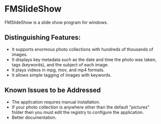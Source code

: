 # FMSlideShow #
FMSlideShow is a slide show program for windows.

## Distinguishing Features:
- It supports enormous photo collections with hundreds of thousands of images.
- It displays key metadata such as the date and time the photo was taken, tags (keywords), and the subject of each image.
- It plays videos in mpg, mov, and mp4 formats.
- It allows simple tagging of images with keywords.

## Known Issues to be Addressed
- The application requires manual installation.
- If your photo collection is anywhere other than the default "pictures" folder then you must edit the registry to configure the application.
- Better documentation.